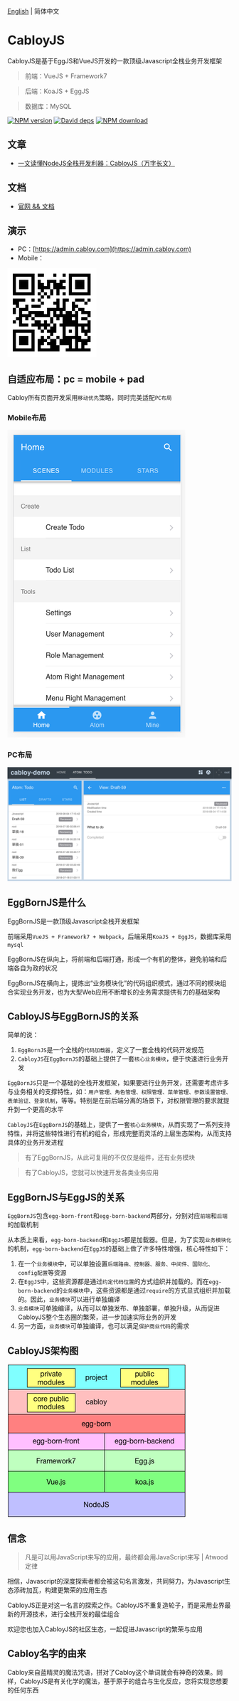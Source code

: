 [English](./README.md) | 简体中文

# CabloyJS

CabloyJS是基于EggJS和VueJS开发的一款顶级Javascript全栈业务开发框架

> 前端：VueJS + Framework7

> 后端：KoaJS + EggJS

> 数据库：MySQL

[![NPM version][npm-image]][npm-url]
[![David deps][david-image]][david-url]
[![NPM download][download-image]][download-url]

[npm-image]: https://img.shields.io/npm/v/cabloy.svg?style=flat-square
[npm-url]: https://npmjs.org/package/cabloy
[david-image]: https://img.shields.io/david/zhennann/cabloy.svg?style=flat-square
[david-url]: https://david-dm.org/zhennann/cabloy
[download-image]: https://img.shields.io/npm/dm/cabloy.svg?style=flat-square
[download-url]: https://npmjs.org/package/cabloy

## 文章

- [一文读懂NodeJS全栈开发利器：CabloyJS（万字长文）](https://community.cabloy.com/zh-cn/articles/known-cabloyjs.html)

## 文档

- [官网 && 文档](https://cabloy.com)

## 演示

- PC：[https://admin.cabloy.com](https://admin.cabloy.com)
- Mobile：

![](./docs/assets/images/cabloy-demo-qrcode.png)

## 自适应布局：pc = mobile + pad

Cabloy所有页面开发采用`移动优先`策略，同时完美适配`PC布局`

### Mobile布局

![](./docs/assets/images/layout-mobile.png)

### PC布局

![](./docs/assets/images/layout-pc.png)

## EggBornJS是什么

EggBornJS是一款顶级Javascript全栈开发框架

前端采用`VueJS + Framework7 + Webpack`，后端采用`KoaJS + EggJS`，数据库采用`mysql`

EggBornJS在纵向上，将前端和后端打通，形成一个有机的整体，避免前端和后端各自为政的状况

EggBornJS在横向上，提炼出“业务模块化”的代码组织模式，通过不同的模块组合实现业务开发，也为大型Web应用不断增长的业务需求提供有力的基础架构

## CabloyJS与EggBornJS的关系

简单的说：

1. `EggBornJS`是一个全栈的`代码加载器`，定义了一套全栈的代码开发规范
2. `CabloyJS`在`EggBornJS`的基础上提供了一套`核心业务模块`，便于快速进行业务开发

`EggBornJS`只是一个基础的全栈开发框架，如果要进行业务开发，还需要考虑许多与业务相关的支撑特性，如：`用户管理、角色管理、权限管理、菜单管理、参数设置管理、表单验证、登录机制`，等等。特别是在前后端分离的场景下，对权限管理的要求就提升到一个更高的水平

`CabloyJS`在`EggBornJS`的基础上，提供了一套`核心业务模块`，从而实现了一系列支持特性，并将这些特性进行有机的组合，形成完整而灵活的上层生态架构，从而支持具体的业务开发进程

> 有了EggBornJS，从此可复用的不仅仅是组件，还有业务模块

> 有了CabloyJS，您就可以快速开发各类业务应用

## EggBornJS与EggJS的关系

`EggBornJS`包含`egg-born-front`和`egg-born-backend`两部分，分别对应`前端`和`后端`的加载机制

从本质上来看，`egg-born-backend`和`EggJS`都是加载器。但是，为了实现`业务模块化`的机制，`egg-born-backend`在`EggJS`的基础上做了许多特性增强，核心特性如下：

1. 在一个`业务模块`中，可以单独设置`后端路由、控制器、服务、中间件、国际化、config配置`等资源
2. 在`EggJS`中，这些资源都是通过`约定代码位置`的方式组织并加载的。而在`egg-born-backend`的`业务模块`中，这些资源都是通过`require`的方式显式组织并加载的。因此，`业务模块`可以进行单独编译
3. `业务模块`可单独编译，从而可以单独发布、单独部署，单独升级，从而促进CabloyJS整个生态圈的繁荣，进一步加速实际业务的开发
4. 另一方面，`业务模块`可单独编译，也可以满足`保护商业代码`的需求

## CabloyJS架构图

![](./docs/assets/images/cabloy.png)

## 信念

> 凡是可以用JavaScript来写的应用，最终都会用JavaScript来写 | Atwood定律

相信，Javascript的深度探索者都会被这句名言激发，共同努力，为Javascript生态添砖加瓦，构建更繁荣的应用生态

CabloyJS正是对这一名言的探索之作。CabloyJS不重复造轮子，而是采用业界最新的开源技术，进行全栈开发的最佳组合

欢迎您也加入CabloyJS的社区生态，一起促进Javascript的繁荣与应用

## Cabloy名字的由来

Cabloy来自蓝精灵的魔法咒语，拼对了Cabloy这个单词就会有神奇的效果。同样，CabloyJS是有关化学的魔法，基于原子的组合与生化反应，您将实现您想要的任何东西
